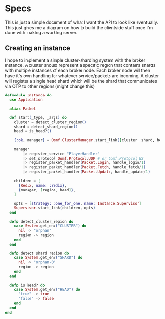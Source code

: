 # Specs

This is just a simple document of what I want the API to look like eventually. This just gives me a diagram on how to build the clientside stuff once I'm done with making a working server.

## Creating an instance

I hope to implement a simple cluster-sharding system with the broker instance. A cluster should represent a specific region that contains shards with multiple instances of each broker node. Each broker node will then have it's own handling for whatever service/packets are incoming. A cluster will register a single head shard which will be the shard that communicates via OTP to other regions (might change this)

```elixir
defmodule Instance do
  use Application

  alias Packet

  def start(_type, _args) do
    cluster = detect_cluster_region()
    shard = detect_shard_region()
    head = is_head?()

    {:ok, manager} = Oomf.ClusterManager.start_link([cluster, shard, head])

    manager
        |> register_service "PlayerHandler"
        |> set_protocol Oomf.Protocol.UDP # or Oomf.Protocol.WS
        |> register_packet_handler(Packet.Login, handle_login/1)
        |> register_packet_handler(Packet.Fetch, handle_fetch/1)
        |> register_packet_handler(Packet.Update, handle_update/1)

    children = [
      {Redix, name: :redix},
      {manager, [region, head]},
    ]

    opts = [strategy: :one_for_one, name: Instance.Supervisor]
    Supervisor.start_link(children, opts)
  end

  defp detect_cluster_region do
    case System.get_env("CLUSTER") do
      nil -> "orphan"
      region -> region
    end
  end

  defp detect_shard_region do
    case System.get_env("SHARD") do
      nil -> "orphan-0"
      region -> region
    end
  end

  defp is_head? do
    case System.get_env("HEAD") do
      "true" -> true
      "false" -> false
    end
  end
end

```